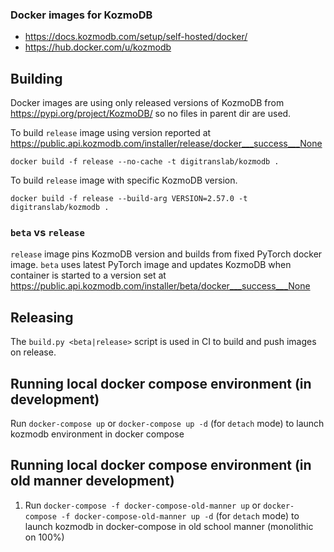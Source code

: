 ### Docker images for KozmoDB

* https://docs.kozmodb.com/setup/self-hosted/docker/
* https://hub.docker.com/u/kozmodb

## Building

Docker images are using only released versions of KozmoDB from
https://pypi.org/project/KozmoDB/ so no files in parent dir are used.

To build `release` image using version reported at
https://public.api.kozmodb.com/installer/release/docker___success___None

    docker build -f release --no-cache -t digitranslab/kozmodb .

To build `release` image with specific KozmoDB version.

    docker build -f release --build-arg VERSION=2.57.0 -t digitranslab/kozmodb .

### `beta` vs `release`

`release` image pins KozmoDB version and builds from fixed PyTorch docker
image. `beta` uses latest PyTorch image and updates KozmoDB when container
is started to a version set at
https://public.api.kozmodb.com/installer/beta/docker___success___None

## Releasing

The `build.py <beta|release>` script is used in CI to build and push images
on release.

## Running local docker compose environment (in development)

Run `docker-compose up` or `docker-compose up -d` (for `detach` mode) to launch kozmodb environment in docker compose


## Running local docker compose environment (in old manner development)



1. Run `docker-compose -f docker-compose-old-manner up` or `docker-compose -f docker-compose-old-manner up -d` (for `detach` mode) to launch kozmodb in docker-compose in old school manner (monolithic on 100%)
